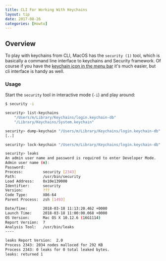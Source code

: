 ```yaml
---
title: CLI For Working With Keychains
layout: tip
date: 2017-08-26
categories: [Howto]
---
```


## Overview

To play with keychains from CLI, MacOS has the ```security (1)``` tool, which is basically a command line interface to keychains and Security framework. Of course if you have the [keychain icon in the menu bar](http://craftware.xyz/tips/Keychain-status-menubar.html) it's much easier, but cli interface is handy as well. 

### Usage

Start the ```security``` tool in interactive mode (```-i```) and play around:

```bash
$ security -i

security> list-keychains
    "/Users/m/Library/Keychains/login.keychain-db"
    "/Library/Keychains/System.keychain"

security> dump-keychain "/Users/m/Library/Keychains/login.keychain-db"
[..]

security> lock-keychain "/Users/m/Library/Keychains/login.keychain-db"

security> leaks
An admin user name and password is required to enter Developer Mode.
Admin user name (m):
Password:
Process:         security [2343]
Path:            /usr/bin/security
Load Address:    0x10e139000
Identifier:      security
Version:         ???
Code Type:       X86-64
Parent Process:  zsh [1493]

Date/Time:       2018-03-18 11:13:20.462 +0000
Launch Time:     2018-03-18 11:00:00.068 +0000
OS Version:      Mac OS X 10.12.6 (16G1114)
Report Version:  7
Analysis Tool:   /usr/bin/leaks
----

leaks Report Version:  2.0
Process 2343: 2034 nodes malloced for 292 KB
Process 2343: 0 leaks for 0 total leaked bytes.
leaks: returned 1
```
